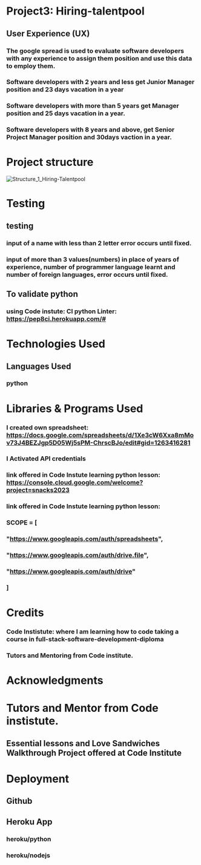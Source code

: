 # Project3: Hiring-talentpool 

## User Experience (UX)

### The google spread is used to evaluate software developers with any experience to assign them position and use this data to employ them.
### Software developers with 2 years and less get Junior Manager position and 23 days vacation in a year
### Software developers with more  than 5 years get Manager position and 25 days vacation in a year.
### Software developers with 8 years and above, get  Senior Project Manager position and 30days vaction in a year.

# Project structure




![Structure_1_Hiring-Talentpool](https://github.com/Ngesila/hiring_talentpool/assets/126699411/b4b8aab9-8a47-4d4c-af99-981a8f35d5b8)


# Testing

##  testing

### input of a name with less than 2 letter error occurs  until fixed.
### input of more than 3 values(numbers) in place of years of experience, number of programmer language learnt and number of foreign languages, error occurs until fixed.


## To validate python
### using Code instute: CI python Linter: https://pep8ci.herokuapp.com/#


# Technologies Used

## Languages Used

### python

# Libraries & Programs Used

### I created own spreadsheet: https://docs.google.com/spreadsheets/d/1Xe3cW6Xxa8mMov73J4BEZJgp5D05Wj5sPM-ChrscBJo/edit#gid=1263416281
### I Activated  API credentials
### link offered in Code Instute learning python lesson: https://console.cloud.google.com/welcome?project=snacks2023
### link offered in Code Instute learning python lesson:
###      SCOPE = [
###    "https://www.googleapis.com/auth/spreadsheets",
###    "https://www.googleapis.com/auth/drive.file",
###    "https://www.googleapis.com/auth/drive"
###    ]


# Credits

### Code Instistute: where I am learning how to code taking a course in full-stack-software-development-diploma
### Tutors and Mentoring from Code institute.



# Acknowledgments

# Tutors and Mentor from Code instistute.
## Essential lessons and Love Sandwiches Walkthrough Project offered at Code Institute

# Deployment

## Github
## Heroku App
### heroku/python
### heroku/nodejs



